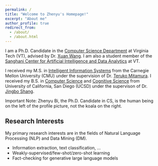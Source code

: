 ```yaml
---
permalink: /
title: "Welcome to Zhenyu's Homepage!"
excerpt: "About me"
author_profile: true
redirect_from: 
  - /about/
  - /about.html
---
```


I am a Ph.D. Candidate in the [Computer Science Department](https://cs.vt.edu/) at Virginia Tech (VT), advised by Dr. [Xuan Wang](https://xuanwang91.github.io). I am also a student member of the [Sanghani Center for Artificial Intelligence and Data Analytics](https://sanghani.cs.vt.edu/) at VT.

I received my M.S. in [Intelligent Information Systems](https://miis.cs.cmu.edu/) from the Carnegie Mellon University (CMU) under the supervision of Dr. [Teruko Mitamura](http://cs.cmu.edu/~teruko/). I received my B.S. in [Computer Science](https://cse.ucsd.edu/) and [Cognitive Science](https://cogsci.ucsd.edu/) from University of California, San Diego (UCSD) under the supervison of Dr. [Jingbo Shang](http://shangjingbo1226.github.io).

Important Note: Zhenyu Bi, the Ph.D. Candidate in CS, is the human being on the left of the profile picture, not the koala on the right.


## Research Interests
My primary research interests are in the fields of Natural Language Processing (NLP) and Data Mining (DM).

- Information extraction, text classification, …
- Weakly-supervised/few-shot/zero-shot learning
- Fact-checking for generative large language models

<!--- 
<details>
<summary>Load More</summary>
</details>
--->


<!--- 
## My Schedule

You can find my schedule [here](https://calendar.google.com/calendar/u/0?cid=emhlbnl1YkB2dC5lZHU). The "Week" view will present you the details of slots.

<iframe src="https://calendar.google.com/calendar/u/0?cid=emhlbnl1YkB2dC5lZHU" style="border: 0" width="800" height="600" frameborder="0" scrolling="no"></iframe>
--->
